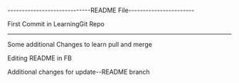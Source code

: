 -----------------------------README File-----------------------

First Commit in LearningGit Repo

----------------------------------------------------------------
Some additional Changes to learn pull and merge

Editing README in FB

Additional changes for update--README branch
